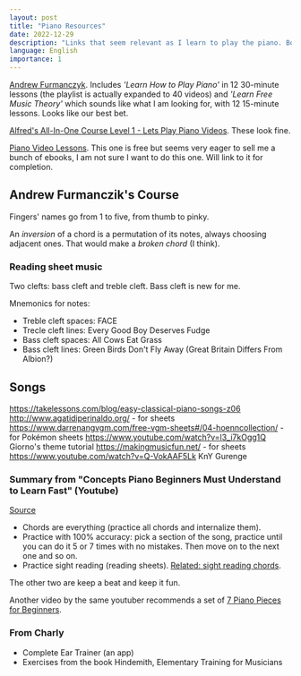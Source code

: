 ```yaml
---
layout: post
title: "Piano Resources"
date: 2022-12-29
description: "Links that seem relevant as I learn to play the piano. Bookmarks."
language: English
importance: 1
---
```


[Andrew Furmanczyk](https://www.youtube.com/user/Lypur). Includes *'Learn How to Play Piano'* in 12 30-minute lessons (the playlist is actually expanded to 40 videos) and *'Learn Free Music Theory'* which sounds like what I am looking for, with 12 15-minute lessons. Looks like our best bet.

[Alfred's All-In-One Course Level 1 - Lets Play Piano Videos](https://www.youtube.com/playlist?list=PL8hZtgRyL9WRWJLlIUPl-ydiDc8CZ_SJK). These look fine.


[Piano Video Lessons](https://courses.pianovideolessons.com/free-online-piano-lessons/free-online-beginner-piano-lessons-year-1/). This one is free but seems very eager to sell me a bunch of ebooks, I am not sure I want to do this one. Will link to it for completion.

## Andrew Furmanczik's Course

Fingers' names go from 1 to five, from thumb to pinky.

An *inversion* of a chord is a permutation of its notes, always choosing adjacent ones. That would make a *broken chord* (I think).

### Reading sheet music

Two clefts: bass cleft and treble cleft. Bass cleft is new for me.

Mnemonics for notes:

- Treble cleft spaces: FACE
- Trecle cleft lines: Every Good Boy Deserves Fudge
- Bass cleft spaces: All Cows Eat Grass
- Bass cleft lines: Green Birds Don't Fly Away (Great Britain Differs From Albion?)



## Songs

<https://takelessons.com/blog/easy-classical-piano-songs-z06>
<http://www.agatidiperinaldo.org/> - for sheets
<https://www.darrenangvgm.com/free-vgm-sheets#/04-hoenncollection/> - for Pokémon sheets
<https://www.youtube.com/watch?v=l3_i7kOgg1Q> Giorno's theme tutorial
<https://makingmusicfun.net/> - for sheets
<https://www.youtube.com/watch?v=Q-VokAAF5Lk> KnY Gurenge

### Summary from "Concepts Piano Beginners Must Understand to Learn Fast" (Youtube)

[Source](https://www.youtube.com/watch?v=ipcm-Ub22UY)

- Chords are everything (practice all chords and internalize them).
- Practice with 100% accuracy: pick a section of the song, practice until you can do it 5 or 7 times with no mistakes. Then move on to the next one and so on.
- Practice sight reading (reading sheets). [Related: sight reading chords](https://www.pianosightreading.com.au/sight-read-chords/).

The other two are keep a beat and keep it fun.

Another video by the same youtuber recommends a set of [7 Piano Pieces for Beginners](https://www.youtube.com/watch?v=YPybDBM57cY).

### From Charly

- Complete Ear Trainer (an app)
- Exercises from the book Hindemith, Elementary Training for Musicians